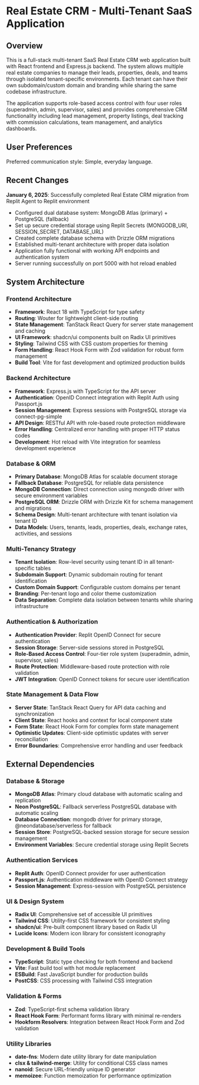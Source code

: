 # Real Estate CRM - Multi-Tenant SaaS Application

## Overview

This is a full-stack multi-tenant SaaS Real Estate CRM web application built with React frontend and Express.js backend. The system allows multiple real estate companies to manage their leads, properties, deals, and teams through isolated tenant-specific environments. Each tenant can have their own subdomain/custom domain and branding while sharing the same codebase infrastructure.

The application supports role-based access control with four user roles (superadmin, admin, supervisor, sales) and provides comprehensive CRM functionality including lead management, property listings, deal tracking with commission calculations, team management, and analytics dashboards.

## User Preferences

Preferred communication style: Simple, everyday language.

## Recent Changes

**January 6, 2025**: Successfully completed Real Estate CRM migration from Replit Agent to Replit environment
- Configured dual database system: MongoDB Atlas (primary) + PostgreSQL (fallback)
- Set up secure credential storage using Replit Secrets (MONGODB_URI, SESSION_SECRET, DATABASE_URL)
- Created complete database schema with Drizzle ORM migrations
- Established multi-tenant architecture with proper data isolation
- Application fully functional with working API endpoints and authentication system
- Server running successfully on port 5000 with hot reload enabled

## System Architecture

### Frontend Architecture
- **Framework**: React 18 with TypeScript for type safety
- **Routing**: Wouter for lightweight client-side routing
- **State Management**: TanStack React Query for server state management and caching
- **UI Framework**: shadcn/ui components built on Radix UI primitives
- **Styling**: Tailwind CSS with CSS custom properties for theming
- **Form Handling**: React Hook Form with Zod validation for robust form management
- **Build Tool**: Vite for fast development and optimized production builds

### Backend Architecture
- **Framework**: Express.js with TypeScript for the API server
- **Authentication**: OpenID Connect integration with Replit Auth using Passport.js
- **Session Management**: Express sessions with PostgreSQL storage via connect-pg-simple
- **API Design**: RESTful API with role-based route protection middleware
- **Error Handling**: Centralized error handling with proper HTTP status codes
- **Development**: Hot reload with Vite integration for seamless development experience

### Database & ORM
- **Primary Database**: MongoDB Atlas for scalable document storage
- **Fallback Database**: PostgreSQL for reliable data persistence  
- **MongoDB Connection**: Direct connection using mongodb driver with secure environment variables
- **PostgreSQL ORM**: Drizzle ORM with Drizzle Kit for schema management and migrations
- **Schema Design**: Multi-tenant architecture with tenant isolation via tenant ID
- **Data Models**: Users, tenants, leads, properties, deals, exchange rates, activities, and sessions

### Multi-Tenancy Strategy
- **Tenant Isolation**: Row-level security using tenant ID in all tenant-specific tables
- **Subdomain Support**: Dynamic subdomain routing for tenant identification
- **Custom Domain Support**: Configurable custom domains per tenant
- **Branding**: Per-tenant logo and color theme customization
- **Data Separation**: Complete data isolation between tenants while sharing infrastructure

### Authentication & Authorization
- **Authentication Provider**: Replit OpenID Connect for secure authentication
- **Session Storage**: Server-side sessions stored in PostgreSQL
- **Role-Based Access Control**: Four-tier role system (superadmin, admin, supervisor, sales)
- **Route Protection**: Middleware-based route protection with role validation
- **JWT Integration**: OpenID Connect tokens for secure user identification

### State Management & Data Flow
- **Server State**: TanStack React Query for API data caching and synchronization
- **Client State**: React hooks and context for local component state
- **Form State**: React Hook Form for complex form state management
- **Optimistic Updates**: Client-side optimistic updates with server reconciliation
- **Error Boundaries**: Comprehensive error handling and user feedback

## External Dependencies

### Database & Storage
- **MongoDB Atlas**: Primary cloud database with automatic scaling and replication
- **Neon PostgreSQL**: Fallback serverless PostgreSQL database with automatic scaling
- **Database Connection**: mongodb driver for primary storage, @neondatabase/serverless for fallback
- **Session Store**: PostgreSQL-backed session storage for secure session management
- **Environment Variables**: Secure credential storage using Replit Secrets

### Authentication Services
- **Replit Auth**: OpenID Connect provider for user authentication
- **Passport.js**: Authentication middleware with OpenID Connect strategy
- **Session Management**: Express-session with PostgreSQL persistence

### UI & Design System
- **Radix UI**: Comprehensive set of accessible UI primitives
- **Tailwind CSS**: Utility-first CSS framework for consistent styling
- **shadcn/ui**: Pre-built component library based on Radix UI
- **Lucide Icons**: Modern icon library for consistent iconography

### Development & Build Tools
- **TypeScript**: Static type checking for both frontend and backend
- **Vite**: Fast build tool with hot module replacement
- **ESBuild**: Fast JavaScript bundler for production builds
- **PostCSS**: CSS processing with Tailwind CSS integration

### Validation & Forms
- **Zod**: TypeScript-first schema validation library
- **React Hook Form**: Performant forms library with minimal re-renders
- **Hookform Resolvers**: Integration between React Hook Form and Zod validation

### Utility Libraries
- **date-fns**: Modern date utility library for date manipulation
- **clsx & tailwind-merge**: Utility for conditional CSS class names
- **nanoid**: Secure URL-friendly unique ID generator
- **memoizee**: Function memoization for performance optimization